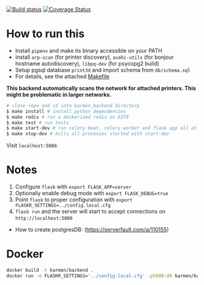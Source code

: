 [![Build status](https://api.travis-ci.com/fragaria/karmen.svg?branch=master)](https://travis-ci.com/fragaria/karmen)
[![Coverage Status](https://coveralls.io/repos/github/fragaria/karmen/badge.svg?branch=master)](https://coveralls.io/github/fragaria/karmen?branch=master)

# How to run this

- Install `pipenv` and make its binary accessible on your PATH
- Install `arp-scan` (for printer discovery), `avahi-utils` (for bonjour hostname autodiscovery), `libpq-dev` (for psycopg2 build)
- Setup pgsql database `print3d` and import schema from `db/schema.sql`
- For details, see the attached [Makefile](Makefile)

**This backend automatically scans the network for attached printers. This might be problematic in larger networks.**

```sh
# clone repo and cd into karmen_backend directory
$ make install # install python dependencies
$ make redis # run a dockerized redis on 6379
$ make test # run tests
$ make start-dev # run celery beat, celery worker and flask app all at the same time
$ make stop-dev # kills all processes started with start-dev
```

Visit `localhost:5000`.

# Notes

1. Configure `flask` with `export FLASK_APP=server`
1. Optionally enable debug mode with `export FLASK_DEBUG=true`
1. Point `flask` to proper configuration with `export FLASKR_SETTINGS=../config.local.cfg`
1. `flask run` and the server will start to accept connections on `http://localhost:5000`

- How to create postgresDB: (https://serverfault.com/a/110155)

# Docker

```sh
docker build -t karmen/backend .
docker run -e FLASKR_SETTINGS='../config.local.cfg' -p5000:80 karmen/backend
```